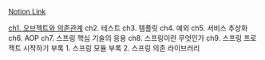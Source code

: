 [Notion Link](https://notion.so/Vol1-174ffe4b44608034aba3f089b50e3226)

[ch1. 오브젝트와 의존관계](https://www.notion.so/ch1-174ffe4b44608006b624d63c73051db6)
ch2. 테스트
ch3. 템플릿
ch4. 예외
ch5. 서비스 추상화
ch6. AOP
ch7. 스프링 핵심 기술의 응용
ch8. 스프링이란 무엇인가
ch9. 스프링 프로젝트 시작하기
부록 1. 스프링 모듈
부록 2. 스프링 의존 라이브러리



                  
    
